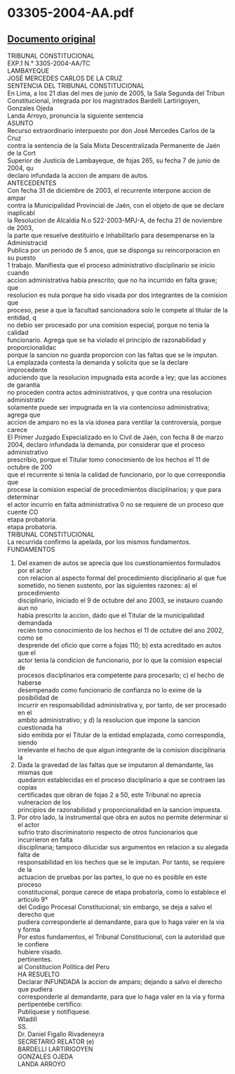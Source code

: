 
03305-2004-AA.pdf
=================
  
[Documento original](https://tc.gob.pe/jurisprudencia/2005/03305-2004-AA.pdf)  
---  
TRIBUNAL CONSTITUCIONAL  
EXP.1 N.° 3305-2004-AA/TC  
LAMBAYEQUE  
JOSÉ MERCEDES CARLOS DE LA CRUZ  
SENTENCIA DEL TRIBUNAL CONSTITUCIONAL  
En Lima, a los 21 dias del mes de junio de 2005, la Sala Segunda del Tribun  
Constitucional, integrada por los magistrados Bardelli Lartirigoyen, Gonzales Ojeda  
Landa Arroyo, pronuncia la siguiente sentencia  
ASUNTO  
Recurso extraordinario interpuesto por don José Mercedes Carlos de la Cruz  
contra la sentencia de la Sala Mixta Descentralizada Permanente de Jaén de la Cort  
Superior de Justicia de Lambayeque, de fojas 265, su fecha 7 de junio de 2004, qu  
declaro infundada la accion de amparo de autos.  
ANTECEDENTES  
Con fecha 31 de diciembre de 2003, el recurrente interpone accion de ampar  
contra la Municipalidad Provincial de Jaén, con el objeto de que se declare inaplicabl  
la Resolucion de Alcaldia N.o 522-2003-MPJ-A, de fecha 21 de noviembre de 2003,  
la parte que resuelve destituirlo e inhabilitarlo para desempenarse en la Administracid  
Publica por un periodo de 5 anos, que se disponga su reincorporacion en su puesto  
1 trabajo. Manifiesta que el proceso administrativo disciplinario se inicio cuando  
accion administrativa habia prescrito; que no ha incurrido en falta grave; que  
resolucion es nula porque ha sido visada por dos integrantes de la comision que  
proceso, pese a que la facultad sancionadora solo le compete al titular de la entidad, q  
no debio ser procesado por una comision especial, porque no tenia la calidad  
funcionario. Agrega que se ha violado el principio de razonabilidad y proporcionalidac  
porque la sancion no guarda proporcion con las faltas que se le imputan.  
La emplazada contesta la demanda y solicita que se la declare improcedente  
aduciendo que la resolucion impugnada esta acorde a ley; que las acciones de garantia  
no proceden contra actos administrativos, y que contra una resolucion administrativ  
solamente puede ser impugnada en la via contencioso administrativa; agrega que  
accion de amparo no es la via idonea para ventilar la controversia, porque carece  
El Primer Juzgado Especializado en lo Civil de Jaén, con fecha 8 de marzo  
2004, declaro infundada la demanda, por considerar que el proceso administrativo  
prescribio, porque el Titular tomo conocimiento de los hechos el 11 de octubre de 200  
que el recurrente si tenia la calidad de funcionario, por lo que correspondia que  
procese la comision especial de procedimientos disciplinarios; y que para determinar  
el actor incurrio en falta administrativa 0 no se requiere de un proceso que cuente CO  
etapa probatoria.  
etapa probatoria.  
TRIBUNAL CONSTITUCIONAL  
La recurrida confirmo la apelada, por los mismos fundamentos.  
FUNDAMENTOS  
1. Del examen de autos se aprecia que los cuestionamientos formulados por el actor  
con relacion al aspecto formal del procedimiento disciplinario al que fue  
sometido, no tienen sustento, por las siguientes razones: a) el procedimiento  
disciplinario, iniciado el 9 de octubre del ano 2003, se instauro cuando aun no  
habia prescrito la accion, dado que el Titular de la municipalidad demandada  
recién tomo conocimiento de los hechos el 11 de octubre del ano 2002, como se  
desprende del oficio que corre a fojas 110; b) esta acreditado en autos que el  
actor tenia la condicion de funcionario, por lo que la comision especial de  
procesos disciplinarios era competente para procesarlo; c) el hecho de haberse  
desempenado como funcionario de confianza no lo exime de la posibilidad de  
incurrir en responsabilidad administrativa y, por tanto, de ser procesado en el  
ambito administrativo; y d) la resolucion que impone la sancion cuestionada ha  
sido emitida por el Titular de la entidad emplazada, como correspondia, siendo  
irrelevante el hecho de que algun integrante de la comision disciplinaria la  
2. Dada la gravedad de las faltas que se imputaron al demandante, las mismas que  
quedaron establecidas en el proceso disciplinario a que se contraen las copias  
certificadas que obran de fojas 2 a 50, este Tribunal no aprecia vulneracion de los  
principios de razonabilidad y proporcionalidad en la sancion impuesta.  
3. Por otro lado, la instrumental que obra en autos no permite determinar si el actor  
sufrio trato discriminatorio respecto de otros funcionarios que incurrieron en falta  
disciplinaria; tampoco dilucidar sus argumentos en relacion a su alegada falta de  
responsabilidad en los hechos que se le imputan. Por tanto, se requiere de la  
actuacion de pruebas por las partes, lo que no es posible en este proceso  
constitucional, porque carece de etapa probatoria, como lo establece el articulo 9°  
del Codigo Procesal Constitucional; sin embargo, se deja a salvo el derecho que  
pudiera corresponderle al demandante, para que lo haga valer en la via y forma  
Por estos fundamentos, el Tribunal Constitucional, con la autoridad que le confiere  
hubiere visado.  
pertinentes.  
al Constitucion Politica del Peru  
HA RESUELTO  
Declarar INFUNDADA la accion de amparo; dejando a salvo el derecho que pudiera  
corresponderle al demandante, para que lo haga valer en la via y forma pertipentebe certifico:  
Publiquese y notifiquese.  
Wladill  
SS.  
Dr. Daniel Figallo Rivadeneyra  
SECRETARIO RELATOR (e)  
BARDELLI LARTIRIGOYEN  
GONZALES OJEDA  
LANDA ARROYO